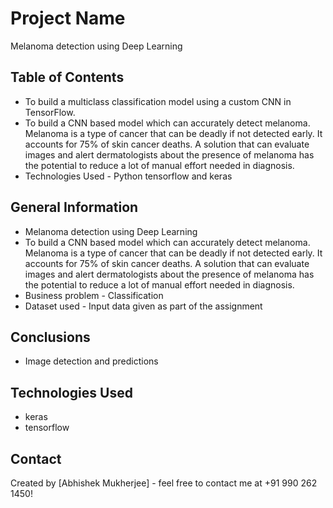 # Project Name
   Melanoma detection using Deep Learning


## Table of Contents
*   To build a multiclass classification model using a custom CNN in TensorFlow.
*   To build a CNN based model which can accurately detect melanoma. Melanoma is a type of cancer that can be deadly if not detected early. It accounts for 75% of skin cancer deaths. A solution that can evaluate images and alert dermatologists about the presence of melanoma has the potential to reduce a lot of manual effort needed in diagnosis.
*   Technologies Used - Python tensorflow and keras


## General Information
- Melanoma detection using Deep Learning
- To build a CNN based model which can accurately detect melanoma. Melanoma is a type of cancer that can be deadly if not detected early. It accounts for 75% of skin cancer deaths. A solution that can evaluate images and alert dermatologists about the presence of melanoma has the potential to reduce a lot of manual effort needed in diagnosis.
- Business problem - Classification 
- Dataset used - Input data given as part of the assignment



## Conclusions
- Image detection and predictions


<!-- You don't have to answer all the questions - just the ones relevant to your project. -->


## Technologies Used
- keras
- tensorflow


## Contact
Created by [Abhishek Mukherjee] - feel free to contact me at +91 990 262 1450!
